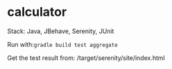 # calculator
Stack: Java, JBehave, Serenity, JUnit

Run with:`gradle build test aggregate`

Get the test result from: /target/serenity/site/index.html
